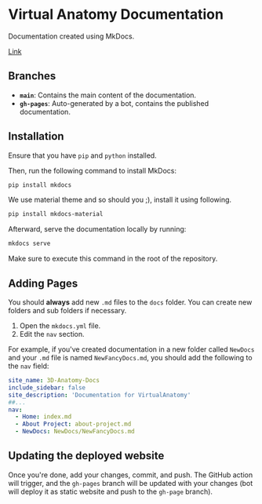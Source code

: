 # Virtual Anatomy Documentation
Documentation created using MkDocs.

[Link](https://jrcz-data-science-lab.github.io/VirtualAnatomy-Documentation/)

## Branches 
- **`main`**: Contains the main content of the documentation.
- **`gh-pages`**: Auto-generated by a bot, contains the published documentation.

## Installation 

Ensure that you have `pip` and `python` installed.

Then, run the following command to install MkDocs:

```bash
pip install mkdocs
```

We use material theme and so should you ;), install it using following.

```bash
pip install mkdocs-material
```

Afterward, serve the documentation locally by running:

```bash
mkdocs serve
```

Make sure to execute this command in the root of the repository.

## Adding Pages 

You should **always** add new `.md` files to the `docs` folder. You can create new folders and sub folders if necessary. 

1. Open the `mkdocs.yml` file.
2. Edit the `nav` section.

For example, if you've created documentation in a new folder called `NewDocs` and your `.md` file is named `NewFancyDocs.md`, you should add the following to the `nav` field:

```yml
site_name: 3D-Anatomy-Docs
include_sidebar: false
site_description: 'Documentation for VirtualAnatomy'
##...
nav:
  - Home: index.md
  - About Project: about-project.md  
  - NewDocs: NewDocs/NewFancyDocs.md
```

## Updating the deployed website

Once you're done, add your changes, commit, and push. The GitHub action will trigger, and the `gh-pages` branch will be updated with your changes (bot will deploy it as static website and push to the `gh-page` branch).
